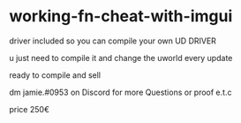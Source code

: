# working-fn-cheat-with-imgui
driver included so you can compile your own UD DRIVER

u just need to compile it and change the uworld every update

ready to compile and sell

dm jamie.#0953 on Discord for more Questions or proof e.t.c

price 250€
